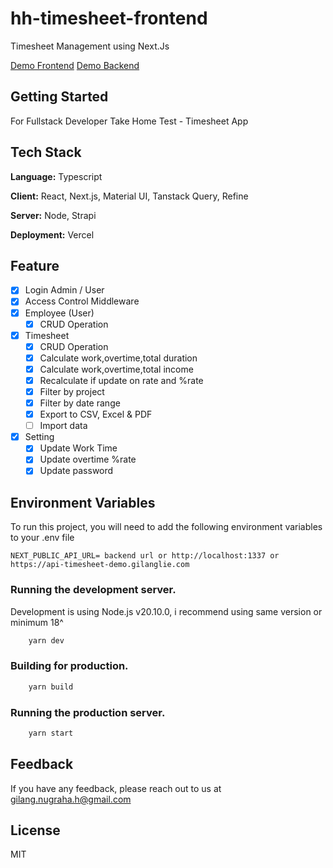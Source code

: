 # hh-timesheet-frontend

Timesheet Management using Next.Js

[Demo Frontend](https://timesheet-demo.gilanglie.com)
[Demo Backend](https://api-timesheet-demo.gilanglie.com)

## Getting Started

For Fullstack Developer Take Home Test - Timesheet App

## Tech Stack

**Language:** Typescript

**Client:** React, Next.js, Material UI, Tanstack Query, Refine

**Server:** Node, Strapi

**Deployment:** Vercel

## Feature

- [x] Login Admin / User
- [x] Access Control Middleware
- [x] Employee (User)
  - [x] CRUD Operation
- [x] Timesheet
  - [x] CRUD Operation
  - [x] Calculate work,overtime,total duration
  - [x] Calculate work,overtime,total income
  - [x] Recalculate if update on rate and %rate
  - [x] Filter by project
  - [x] Filter by date range
  - [x] Export to CSV, Excel & PDF
  - [ ] Import data
- [x] Setting
  - [x] Update Work Time
  - [x] Update overtime %rate
  - [x] Update password

## Environment Variables

To run this project, you will need to add the following environment variables to your .env file

`NEXT_PUBLIC_API_URL= backend url or http://localhost:1337 or https://api-timesheet-demo.gilanglie.com`

### Running the development server.

Development is using Node.js v20.10.0, i recommend using same version or minimum 18^

```bash
    yarn dev
```

### Building for production.

```bash
    yarn build
```

### Running the production server.

```bash
    yarn start
```

## Feedback

If you have any feedback, please reach out to us at gilang.nugraha.h@gmail.com

## License

MIT
